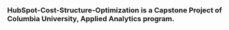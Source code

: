### HubSpot-Cost-Structure-Optimization is a Capstone Project of Columbia University, Applied Analytics program.

